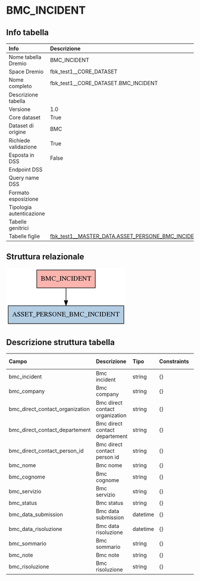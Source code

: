 # BMC_INCIDENT

## Info tabella

| Info                     | Descrizione                                                                                                                       |
|:-------------------------|:----------------------------------------------------------------------------------------------------------------------------------|
| Nome tabella Dremio      | BMC_INCIDENT                                                                                                                      |
| Space Dremio             | fbk_test1__CORE_DATASET                                                                                                           |
| Nome completo            | fbk_test1__CORE_DATASET.BMC_INCIDENT                                                                                              |
| Descrizione tabella      |                                                                                                                                   |
| Versione                 | 1.0                                                                                                                               |
| Core dataset             | True                                                                                                                              |
| Dataset di origine       | BMC                                                                                                                               |
| Richiede validazione     | True                                                                                                                              |
| Esposta in DSS           | False                                                                                                                             |
| Endpoint DSS             |                                                                                                                                   |
| Query name DSS           |                                                                                                                                   |
| Formato esposizione      |                                                                                                                                   |
| Tipologia autenticazione |                                                                                                                                   |
| Tabelle genitrici        |                                                                                                                                   |
| Tabelle figlie           | [fbk_test1__MASTER_DATA.ASSET_PERSONE_BMC_INCIDENT](/Documentation/fbk_test1__MASTER_DATA/ASSET_PERSONE_BMC_INCIDENT/markdown.md) |

## Struttura relazionale

![BMC_INCIDENT](./graph_png.png)

## Descrizione struttura tabella

| Campo                           | Descrizione                     | Tipo     | Constraints   | Linked data   | errors   |
|:--------------------------------|:--------------------------------|:---------|:--------------|:--------------|:---------|
| bmc_incident                    | Bmc incident                    | string   | {}            |               | {}       |
| bmc_company                     | Bmc company                     | string   | {}            |               | {}       |
| bmc_direct_contact_organization | Bmc direct contact organization | string   | {}            |               | {}       |
| bmc_direct_contact_departement  | Bmc direct contact departement  | string   | {}            |               | {}       |
| bmc_direct_contact_person_id    | Bmc direct contact person id    | string   | {}            |               | {}       |
| bmc_nome                        | Bmc nome                        | string   | {}            |               | {}       |
| bmc_cognome                     | Bmc cognome                     | string   | {}            |               | {}       |
| bmc_servizio                    | Bmc servizio                    | string   | {}            |               | {}       |
| bmc_status                      | Bmc status                      | string   | {}            |               | {}       |
| bmc_data_submission             | Bmc data submission             | datetime | {}            |               | {}       |
| bmc_data_risoluzione            | Bmc data risoluzione            | datetime | {}            |               | {}       |
| bmc_sommario                    | Bmc sommario                    | string   | {}            |               | {}       |
| bmc_note                        | Bmc note                        | string   | {}            |               | {}       |
| bmc_risoluzione                 | Bmc risoluzione                 | string   | {}            |               | {}       |
